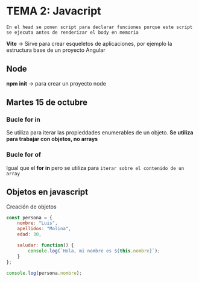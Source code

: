 # TEMA 2: Javacript

`En el head se ponen script para declarar funciones porque este script se ejecuta antes de renderizar el body en memoria`

**Vite** -> Sirve para crear esqueletos de aplicaciones, por ejemplo la estructura base de un proyecto Angular

## Node

**npm init** -> para crear un proyecto node      

## Martes 15 de octubre

### Bucle for in

Se utiliza para iterar las propieddades enumerables de un objeto. **Se utiliza para trabajar con objetos, no arrays**

### Bucle for of

Igual que el **for in** pero se utiliza para `iterar sobre el contenido de un array`

## Objetos en javascript

Creación de objetos

```Javascript
const persona = {
    nombre: "Luis",
    apellidos: "Molina",
    edad: 30,

    saludar: function() {
        console.log(`Hola, mi nombre es ${this.nombre}`);
    }
};

console.log(persona.nombre);
```